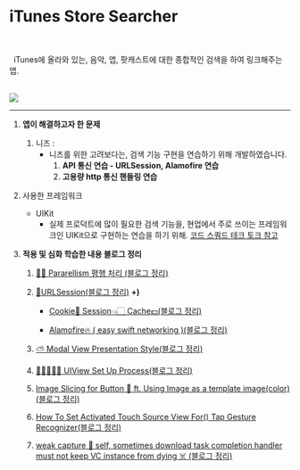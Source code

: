 # iTunes Store Searcher

<br>

&nbsp;&nbsp;iTunes에 올라와 있는, 음악, 앱, 팟캐스트에 대한 종합적인 검색을 하여 링크해주는 앱.<br><br>

![](./images/1.gif)

---

1. **앱이 해결하고자 한 문제**<br>

   1. 니즈 :<br>
      - 니즈를 위한 고려보다는, 검색 기능 구현을 연습하기 위해 개발하였습니다.
        1. **API 통신 연습 - URLSession, Alamofire 연습**
        2. **고용량 http 통신 핸들링 연습**

2. 사용한 프레임워크

   - UIKit
     - 실제 프로덕트에 많이 필요한 검색 기능을, 현업에서 주로 쓰이는 프레임워크인 UIKit으로 구현하는 연습을 하기 위해. [코드 스쿼드 테크 토크 참고](https://www.youtube.com/watch?v=Pm8mgJXRHCY&t=2112s)

3. **적용 및 심화 학습한 내용 블로그 정리**

   1. [👯‍♂️ Pararellism 평행 처리 (블로그 정리)](https://www.notion.so/fundamentaldeveloper/GCD-Pararell-Processing-8979841ccbf0490fab22212278164465)
   2. [🧵URLSession(블로그 정리)](https://www.notion.so/fundamentaldeveloper/URLSession-afa45a31445540d0adf980e710104822)
      **+)**<br>

      - [Cookie🍪 Session👈🏻 Cache💵(블로그 정리)](https://www.notion.so/fundamentaldeveloper/Cookie-Session-Cache-796cf8ccf6394d7c8e09c39b7ef2f238)<br>

      - [Alamofire🔥 ( easy swift networking )(블로그 정리)](https://www.notion.so/fundamentaldeveloper/Alamofire-easy-swift-networking-30f2a30ada574d84a49a3dcc02e1b216)

   3. [⛅️ Modal View Presentation Style(블로그 정리)](https://www.notion.so/fundamentaldeveloper/Modal-View-Presentation-Style-57c39800fd8b49879429a2306f396b8a)
   4. [🙋‍♂️🙋‍♀️🙋 UIView Set Up Process(블로그 정리)](https://www.notion.so/fundamentaldeveloper/UIView-Set-Up-Process-a89c27a597f4466fae52c8091d047312)
   5. [Image Slicing for Button 🛒 ft. Using Image as a template image(color)(블로그 정리)](https://www.notion.so/fundamentaldeveloper/1-Image-Slicing-for-Button-ft-Using-Image-as-a-template-image-color-ebbca4f0fa184af183d760e227906ee7)
   6. [How To Set Activated Touch Source View For() Tap Gesture Recognizer(블로그 정리)](https://www.notion.so/fundamentaldeveloper/3-How-To-Use-Tap-Gesture-Recognizer-c2ae91b8b744451f97d9ed305277ae32)
   7. [weak capture 📸 self, sometimes download task completion handler must not keep VC instance from dying ☠️ (블로그 정리)](https://www.notion.so/fundamentaldeveloper/6-weak-capture-self-download-task-completion-handler-can-t-keep-VC-from-dying-f075edc6e06f473590565e69902bdb0e)
